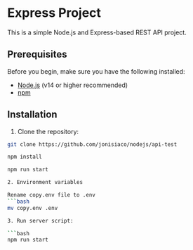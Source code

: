 # Express Project

This is a simple Node.js and Express-based REST API project.

## Prerequisites

Before you begin, make sure you have the following installed:

- [Node.js](https://nodejs.org/) (v14 or higher recommended)
- [npm](https://www.npmjs.com/)

## Installation 

1. Clone the repository:

```bash
git clone https://github.com/jonisiaco/nodejs/api-test

npm install

npm run start

2. Environment variables

Rename copy.env file to .env
```bash
mv copy.env .env

3. Run server script:

```bash
npm run start
